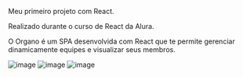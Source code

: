 Meu primeiro projeto com React.

Realizado durante o curso de React da Alura.

O Organo é um SPA desenvolvida com React que te permite gerenciar dinamicamente equipes e visualizar seus membros.

![image](https://user-images.githubusercontent.com/110543447/225468670-44cac09c-c7b2-41ad-8c0c-5ac2c1391bf8.png)
![image](https://user-images.githubusercontent.com/110543447/225468951-c10c66d3-9ab0-4528-9598-bec4977c665b.png)
![image](https://user-images.githubusercontent.com/110543447/225468847-19de0f84-b001-4ef8-959e-e81f05daa4f4.png)
